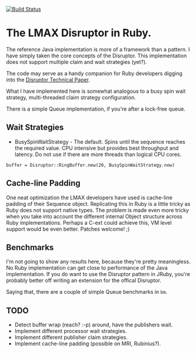 [![Build Status](https://secure.travis-ci.org/ileitch/disruptor.png)](http://travis-ci.org/ileitch/disruptor)

# The LMAX Disruptor in Ruby.

The reference Java implementation is more of a framework than a pattern. I have simply taken the core concepts of the Disruptor. This implementation does not support multiple claim and wait strategies (yet?).

The code may serve as a handy companion for Ruby developers digging into the [Disruptor Technical Paper](http://disruptor.googlecode.com/files/Disruptor-1.0.pdf).

What I have implemented here is somewhat analogous to a busy spin wait strategy, multi-threaded claim strategy configuration.

There is a simple Queue implementation, if you're after a lock-free queue.

## Wait Strategies

* BusySpinWaitStrategy - The default. Spins until the sequence reaches the required value. CPU intensive but provides best throughput and latency. Do not use if there are more threads than logical CPU cores.

```
buffer = Disruptor::RingBuffer.new(20, BusySpinWaitStrategy.new)
```

## Cache-line Padding

One neat optimization the LMAX developers have used is cache-line padding of their Sequence object. Replicating this in Ruby is a little tricky as Ruby does not support native types. The problem is made even more tricky when you take into account the different internal Object structure across Ruby implementations. Perhaps a C-ext could achieve this, VM level support would be even better. Patches welcome! ;)

## Benchmarks

I'm not going to show any results here, because they're pretty meaningless. No Ruby implementation can get close to performance of the Java implementation. If you do want to use the Disruptor pattern in JRuby, you're probably better off writing an extension for the offical Disruptor.

Saying that, there are a couple of simple Queue benchmarks in `bm`.

## TODO

* Detect buffer wrap (reach? :-p) around, have the publishers wait.
* Implement different processor wait strategies.
* Implement different publisher claim strategies.
* Implement cache-line padding (possible on MRI, Rubinius?).
